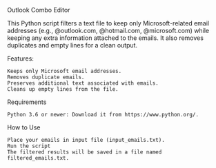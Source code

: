 Outlook Combo Editor

This Python script filters a text file to keep only Microsoft-related email addresses (e.g., @outlook.com, @hotmail.com, @microsoft.com) while keeping any extra information attached to the emails. It also removes duplicates and empty lines for a clean output.

Features:

    Keeps only Microsoft email addresses.
    Removes duplicate emails.
    Preserves additional text associated with emails.
    Cleans up empty lines from the file.

  Requirements

    Python 3.6 or newer: Download it from https://www.python.org/.

  How to Use

    Place your emails in input file (input_emails.txt).
    Run the script
    The filtered results will be saved in a file named filtered_emails.txt.
